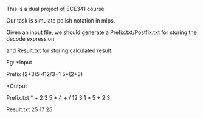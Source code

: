 This is a dual project of ECE341 course

Our task is simulate polish notation in mips.

Given an input file, we should generate a Prefix.txt/Postfix.txt for storing the decode expression

and Result.txt for storing calculated result.

Eg:
*Input

Prefix
(2+3)*5
4*12/3+1
5*(2+3)

*Output

Prefix.txt 
\* + 2 3 5 
\* 4 + / 12 3 1 
\* 5 + 2 3 

Result.txt
25
17
25
